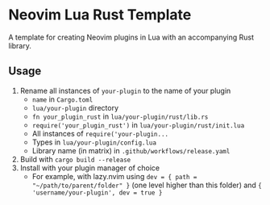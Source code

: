 # Neovim Lua Rust Template

A template for creating Neovim plugins in Lua with an accompanying Rust library.

## Usage

1. Rename all instances of `your-plugin` to the name of your plugin
    - `name` in `Cargo.toml`
    - `lua/your-plugin` directory
    - `fn your_plugin_rust` in `lua/your-plugin/rust/lib.rs`
    - `require('your_plugin_rust')` in `lua/your-plugin/rust/init.lua`
    - All instances of `require('your-plugin...`
    - Types in `lua/your-plugin/config.lua`
    - Library name (in matrix) in `.github/workflows/release.yaml`
2. Build with `cargo build --release`
3. Install with your plugin manager of choice
    - For example, with lazy.nvim using `dev = { path = "~/path/to/parent/folder" }` (one level higher than this folder) and `{ 'username/your-plugin', dev = true }`

